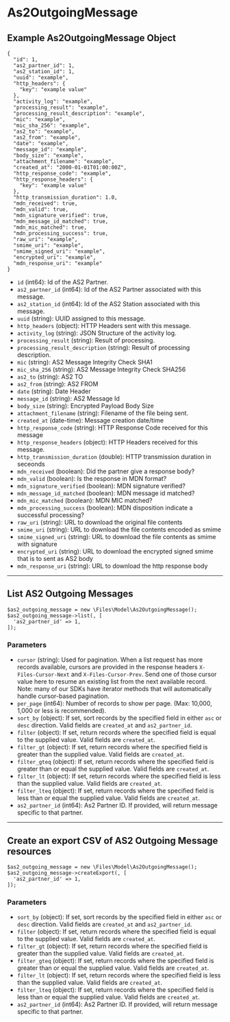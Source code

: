 # As2OutgoingMessage

## Example As2OutgoingMessage Object

```
{
  "id": 1,
  "as2_partner_id": 1,
  "as2_station_id": 1,
  "uuid": "example",
  "http_headers": {
    "key": "example value"
  },
  "activity_log": "example",
  "processing_result": "example",
  "processing_result_description": "example",
  "mic": "example",
  "mic_sha_256": "example",
  "as2_to": "example",
  "as2_from": "example",
  "date": "example",
  "message_id": "example",
  "body_size": "example",
  "attachment_filename": "example",
  "created_at": "2000-01-01T01:00:00Z",
  "http_response_code": "example",
  "http_response_headers": {
    "key": "example value"
  },
  "http_transmission_duration": 1.0,
  "mdn_received": true,
  "mdn_valid": true,
  "mdn_signature_verified": true,
  "mdn_message_id_matched": true,
  "mdn_mic_matched": true,
  "mdn_processing_success": true,
  "raw_uri": "example",
  "smime_uri": "example",
  "smime_signed_uri": "example",
  "encrypted_uri": "example",
  "mdn_response_uri": "example"
}
```

* `id` (int64): Id of the AS2 Partner.
* `as2_partner_id` (int64): Id of the AS2 Partner associated with this message.
* `as2_station_id` (int64): Id of the AS2 Station associated with this message.
* `uuid` (string): UUID assigned to this message.
* `http_headers` (object): HTTP Headers sent with this message.
* `activity_log` (string): JSON Structure of the activity log.
* `processing_result` (string): Result of processing.
* `processing_result_description` (string): Result of processing description.
* `mic` (string): AS2 Message Integrity Check SHA1
* `mic_sha_256` (string): AS2 Message Integrity Check SHA256
* `as2_to` (string): AS2 TO
* `as2_from` (string): AS2 FROM
* `date` (string): Date Header
* `message_id` (string): AS2 Message Id
* `body_size` (string): Encrypted Payload Body Size
* `attachment_filename` (string): Filename of the file being sent.
* `created_at` (date-time): Message creation date/time
* `http_response_code` (string): HTTP Response Code received for this message
* `http_response_headers` (object): HTTP Headers received for this message.
* `http_transmission_duration` (double): HTTP transmission duration in seceonds
* `mdn_received` (boolean): Did the partner give a response body?
* `mdn_valid` (boolean): Is the response in MDN format?
* `mdn_signature_verified` (boolean): MDN signature verified?
* `mdn_message_id_matched` (boolean): MDN message id matched?
* `mdn_mic_matched` (boolean): MDN MIC matched?
* `mdn_processing_success` (boolean): MDN disposition indicate a successful processing?
* `raw_uri` (string): URL to download the original file contents
* `smime_uri` (string): URL to download the file contents encoded as smime
* `smime_signed_uri` (string): URL to download the file contents as smime with signature
* `encrypted_uri` (string): URL to download the encrypted signed smime that is to sent as AS2 body
* `mdn_response_uri` (string): URL to download the http response body

---

## List AS2 Outgoing Messages

```
$as2_outgoing_message = new \Files\Model\As2OutgoingMessage();
$as2_outgoing_message->list(, [
  'as2_partner_id' => 1,
]);
```


### Parameters

* `cursor` (string): Used for pagination.  When a list request has more records available, cursors are provided in the response headers `X-Files-Cursor-Next` and `X-Files-Cursor-Prev`.  Send one of those cursor value here to resume an existing list from the next available record.  Note: many of our SDKs have iterator methods that will automatically handle cursor-based pagination.
* `per_page` (int64): Number of records to show per page.  (Max: 10,000, 1,000 or less is recommended).
* `sort_by` (object): If set, sort records by the specified field in either `asc` or `desc` direction. Valid fields are `created_at` and `as2_partner_id`.
* `filter` (object): If set, return records where the specified field is equal to the supplied value. Valid fields are `created_at`.
* `filter_gt` (object): If set, return records where the specified field is greater than the supplied value. Valid fields are `created_at`.
* `filter_gteq` (object): If set, return records where the specified field is greater than or equal the supplied value. Valid fields are `created_at`.
* `filter_lt` (object): If set, return records where the specified field is less than the supplied value. Valid fields are `created_at`.
* `filter_lteq` (object): If set, return records where the specified field is less than or equal the supplied value. Valid fields are `created_at`.
* `as2_partner_id` (int64): As2 Partner ID.  If provided, will return message specific to that partner.

---

## Create an export CSV of AS2 Outgoing Message resources

```
$as2_outgoing_message = new \Files\Model\As2OutgoingMessage();
$as2_outgoing_message->createExport(, [
  'as2_partner_id' => 1,
]);
```


### Parameters

* `sort_by` (object): If set, sort records by the specified field in either `asc` or `desc` direction. Valid fields are `created_at` and `as2_partner_id`.
* `filter` (object): If set, return records where the specified field is equal to the supplied value. Valid fields are `created_at`.
* `filter_gt` (object): If set, return records where the specified field is greater than the supplied value. Valid fields are `created_at`.
* `filter_gteq` (object): If set, return records where the specified field is greater than or equal the supplied value. Valid fields are `created_at`.
* `filter_lt` (object): If set, return records where the specified field is less than the supplied value. Valid fields are `created_at`.
* `filter_lteq` (object): If set, return records where the specified field is less than or equal the supplied value. Valid fields are `created_at`.
* `as2_partner_id` (int64): As2 Partner ID.  If provided, will return message specific to that partner.
